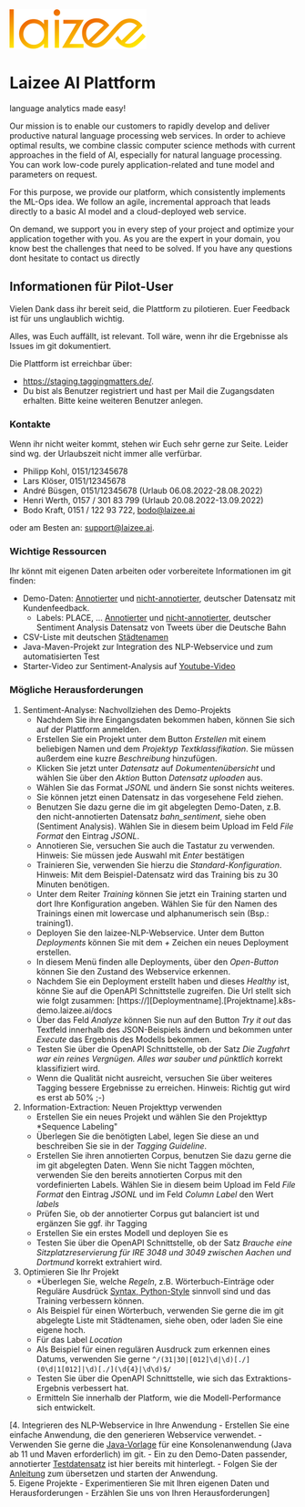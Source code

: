 <img src="logo.svg"/>

# Laizee AI Plattform
language analytics made easy!

Our mission is to enable our customers to rapidly develop and deliver productive natural language processing web services. In order to achieve optimal results, we combine classic computer science methods with current approaches in the field of AI, especially for natural language processing. You can work low-code purely application-related and tune model and parameters on request.

For this purpose, we provide our platform, which consistently implements the ML-Ops idea. We follow an agile, incremental approach that leads directly to a basic AI model and a cloud-deployed web service.

On demand, we support you in every step of your project and optimize your application together with you. As you are the expert in your domain, you know best the challenges that need to be solved. If you have any questions dont hesitate to contact us directly



## Informationen für Pilot-User

Vielen Dank dass ihr bereit seid, die Plattform zu pilotieren. Euer Feedback ist für uns unglaublich wichtig. 

Alles, was Euch auffällt, ist relevant. Toll wäre, wenn ihr die Ergebnisse als Issues im git dokumentiert.  

Die Plattform ist erreichbar über: 
- https://staging.taggingmatters.de/. 
- Du bist als Benutzer registriert und hast per Mail die Zugangsdaten erhalten. Bitte keine weiteren Benutzer anlegen.  

### Kontakte

Wenn ihr nicht weiter kommt, stehen wir Euch sehr gerne zur Seite. Leider sind wg. der Urlaubszeit nicht immer alle verfürbar.

- Philipp Kohl, 0151/12345678 
- Lars Klöser, 0151/12345678
- André Büsgen, 0151/12345678 (Urlaub 06.08.2022-28.08.2022)
- Henri Werth, 0157 / 301 83 799 (Urlaub 20.08.2022-13.09.2022)
- Bodo Kraft, 0151 / 122 93 722, bodo@laizee.ai

oder am Besten an: support@laizee.ai.

### Wichtige Ressourcen

Ihr könnt mit eigenen Daten arbeiten oder vorbereitete Informationen im git finden:

- Demo-Daten: [Annotierter](./inputdata/corpus/KundenKommunikation_ner_annotiert.jsonl) und [nicht-annotierter](./inputdata/corpus/KundenKommunikation.jsonl), deutscher Datensatz mit Kundenfeedback. 
   - Labels: PLACE, ...
   [Annotierter](./inputdata/corpus/germ_eval_2017_train_labeled.jsonl) und [nicht-annotierter](./inputdata/corpus/germ_eval_2017_train_no_label.jsonl), deutscher Sentiment Analysis Datensatz von Tweets über die Deutsche Bahn
- CSV-Liste mit deutschen [Städtenamen](./inputdata/DeutscheStaedtenamen.csv)
- Java-Maven-Projekt zur Integration des NLP-Webservice und zum automatisierten Test 
- Starter-Video zur Sentiment-Analysis auf [Youtube-Video](https://youtu.be/nWv3rnFqH7k)

### Mögliche Herausforderungen 

1. Sentiment-Analyse: Nachvollziehen des Demo-Projekts 
     - Nachdem Sie ihre Eingangsdaten bekommen haben, können Sie sich auf der Plattform anmelden. 
     - Erstellen Sie ein Projekt unter dem Button *Erstellen* mit einem beliebigen Namen und dem *Projektyp* *Textklassifikation*. Sie müssen außerdem eine kuzre *Beschreibung* hinzufügen.
     - Klicken Sie jetzt unter *Datensatz* auf *Dokumentenübersicht* und wählen Sie über den *Aktion* Button *Datensatz uploaden* aus.
     - Wählen Sie das Format *JSONL* und ändern Sie sonst nichts weiteres. 
     - Sie können jetzt einen Datensatz in das vorgesehene Feld ziehen. 
     - Benutzen Sie dazu gerne die im git abgelegten Demo-Daten, z.B. den nicht-annotierten Datensatz *bahn_sentiment*, siehe oben (Sentiment Analysis). Wählen Sie in diesem beim Upload im Feld *File Format* den Eintrag *JSONL*. 
     - Annotieren Sie, versuchen Sie auch die Tastatur zu verwenden. Hinweis: Sie müssen jede Auswahl mit *Enter* bestätigen
     - Trainieren Sie, verwenden Sie hierzu die *Standard-Konfiguration*. Hinweis: Mit dem Beispiel-Datensatz wird das Training bis zu 30 Minuten benötigen.
     - Unter dem Reiter *Training* können Sie jetzt ein Training starten und dort Ihre Konfiguration angeben. Wählen Sie für den Namen des Trainings einen mit lowercase und alphanumerisch sein (Bsp.: training1).    
     - Deployen Sie den laizee-NLP-Webservice. Unter dem Button *Deployments* können Sie mit dem *+* Zeichen ein neues Deployment erstellen. 
     - In diesem Menü finden alle Deployments, über den *Open-Button* können Sie den Zustand des Webservice erkennen. 
     - Nachdem Sie ein Deployment erstellt haben und dieses *Healthy* ist, könne Sie auf die OpenAPI Schnittstelle zugreifen. Die Url stellt sich wie folgt zusammen:  [https://][Deploymentname].[Projektname].k8s-demo.laizee.ai/docs
     - Über das Feld *Analyze* können Sie nun auf den Button *Try it out* das Textfeld innerhalb des JSON-Beispiels ändern und bekommen unter *Execute* das Ergebnis des Modells bekommen. 
     - Testen Sie über die OpenAPI Schnittstelle, ob der Satz *Die Zugfahrt war ein reines Vergnügen. Alles war sauber und pünktlich* korrekt klassifiziert wird.
     - Wenn die Qualität nicht ausreicht, versuchen Sie über weiteres Tagging bessere Ergebnisse zu erreichen. Hinweis: Richtig gut wird es erst ab 50% ;-)
2. Information-Extraction: Neuen Projekttyp verwenden
     - Erstellen Sie ein neues Projekt und wählen Sie den Projekttyp *Sequence Labeling"
     - Überlegen Sie die benötigten Label, legen Sie diese an und beschreiben Sie sie in der *Tagging Guideline*. 
     - Erstellen Sie ihren annotierten Corpus, benutzen Sie dazu gerne die im git abgelegten Daten. Wenn Sie nicht Taggen möchten, verwenden Sie den bereits annotierten Corpus mit den vordefinierten Labels. Wählen Sie in diesem beim Upload im Feld *File Format* den Eintrag *JSONL* und im Feld *Column Label* den Wert *labels*
     - Prüfen Sie, ob der annotierter Corpus gut balanciert ist und ergänzen Sie ggf. ihr Tagging
     - Erstellen Sie ein erstes Modell und deployen Sie es
     - Testen Sie über die OpenAPI Schnittstelle, ob der Satz *Brauche eine Sitzplatzreservierung für IRE 3048 und 3049  zwischen Aachen und Dortmund* korrekt extrahiert wird.
3. Optimieren Sie Ihr Projekt
     - *Überlegen Sie, welche *Regeln*, z.B. Wörterbuch-Einträge oder Reguläre Ausdrück [Syntax, Python-Style](https://regex101.com/) sinnvoll sind und das Training verbessern können. 
     - Als Beispiel für einen Wörterbuch, verwenden Sie gerne die im git abgelegte Liste mit Städtenamen, siehe oben, oder laden Sie eine eigene hoch.
	 - Für das Label *Location*
     - Als Beispiel für einen regulären Ausdruck zum erkennen eines Datums, verwenden Sie gerne ``` ^/(31|30|[012]\d|\d)[./](0\d|1[012]|\d)[./](\d{4}|\d\d)$/ ```
     - Testen Sie über die OpenAPI Schnittstelle, wie sich das Extraktions-Ergebnis verbessert hat.
     - Ermitteln Sie innerhalb der Platform, wie die Modell-Performance sich entwickelt. 
	 
	 
[4. Integrieren des NLP-Webservice in Ihre Anwendung
     - Erstellen Sie eine einfache Anwendung, die den generieren Webservice verwendet. 
     - Verwenden Sie gerne die [Java-Vorlage](./application) für eine Konsolenanwendung (Java ab 11 und Maven erforderlich) im git. 
     - Ein zu den Demo-Daten passender, annotierter [Testdatensatz](./application/nlpServiceTester/testdata-de.json) ist hier bereits mit hinterlegt.
     - Folgen Sie der [Anleitung](./application/nlpServiceTester/README.md) zum übersetzen und starten der Anwendung.   
5. Eigene Projekte 
     - Experimentieren Sie mit Ihren eigenen Daten und Herausforderungen
     - Erzählen Sie uns von Ihren Herausforderungen]


